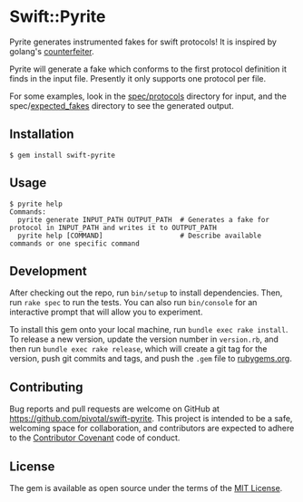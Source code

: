 # Swift::Pyrite
Pyrite generates instrumented fakes for swift protocols! It is inspired by golang's [counterfeiter](https://github.com/maxbrunsfeld/counterfeiter). 

Pyrite will generate a fake which conforms to the first protocol definition it finds in the input file. Presently it only supports one protocol per file.

For some examples, look in the [spec/protocols](https://github.com/pivotal/swift-pyrite/tree/master/spec/expected_fakes) directory for input, and the spec/[expected_fakes](https://github.com/pivotal/swift-pyrite/tree/master/spec/expected_fakes) directory to see the generated output. 

## Installation

    $ gem install swift-pyrite

## Usage

```
$ pyrite help
Commands:
  pyrite generate INPUT_PATH OUTPUT_PATH  # Generates a fake for protocol in INPUT_PATH and writes it to OUTPUT_PATH
  pyrite help [COMMAND]                   # Describe available commands or one specific command
```

## Development

After checking out the repo, run `bin/setup` to install dependencies. Then, run `rake spec` to run the tests. You can also run `bin/console` for an interactive prompt that will allow you to experiment.

To install this gem onto your local machine, run `bundle exec rake install`. To release a new version, update the version number in `version.rb`, and then run `bundle exec rake release`, which will create a git tag for the version, push git commits and tags, and push the `.gem` file to [rubygems.org](https://rubygems.org).

## Contributing

Bug reports and pull requests are welcome on GitHub at https://github.com/pivotal/swift-pyrite. This project is intended to be a safe, welcoming space for collaboration, and contributors are expected to adhere to the [Contributor Covenant](contributor-covenant.org) code of conduct.


## License

The gem is available as open source under the terms of the [MIT License](http://opensource.org/licenses/MIT).

